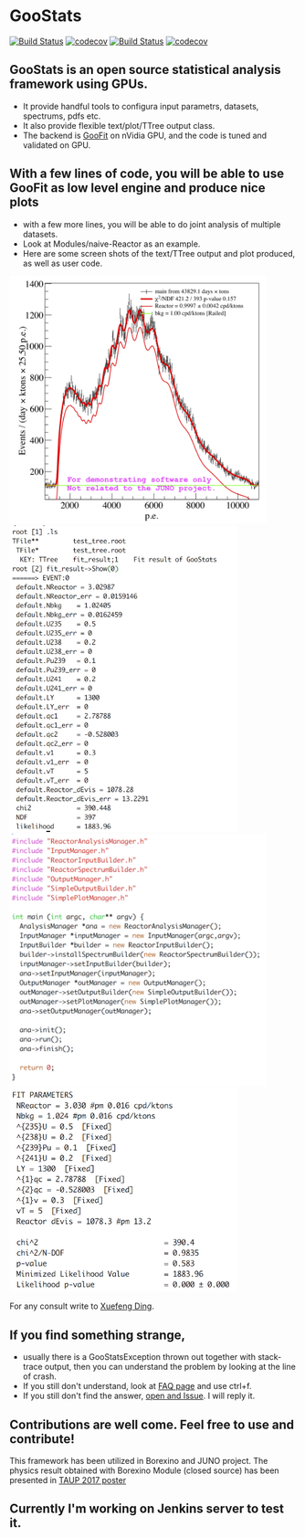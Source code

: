 # GooStats
[![Build Status](https://img.shields.io/travis/GooStats/GooStats/master.svg?label=GooStats/GooStats/master)](https://travis-ci.org/GooStats/GooStats)
[![codecov](https://codecov.io/gh/GooStats/GooStats/branch/master/graph/badge.svg)](https://codecov.io/gh/GooStats/GooStats)
[![Build Status](https://img.shields.io/travis/DingXuefeng/GooStats/dingxf_dev.svg?label=DingXuefeng/GooStats/dingxf_dev)](https://travis-ci.org/DingXuefeng/GooStats)
[![codecov](https://codecov.io/gh/DingXuefeng/GooStats/branch/dingxf_dev/graph/badge.svg)](https://codecov.io/gh/DingXuefeng/GooStats)

## GooStats is an open source statistical analysis framework using GPUs. 
  - It provide handful tools to configura input parametrs, datasets, spectrums, pdfs etc. 
  - It also provide flexible text/plot/TTree output class. 
  - The backend is [GooFit](http://github.com/GooFit/GooFit) on nVidia GPU, and the code is tuned and validated on GPU.
## With a few lines of code, you will be able to use GooFit as low level engine and produce nice plots
  - with a few more lines, you will be able to do joint analysis of multiple datasets. 
  - Look at Modules/naive-Reactor as an example.
  - Here are some screen shots of the text/TTree output and plot produced, as well as user code.
  
<img src="plot.png" width="450"><img src="TTreeOutput.png" width="400"> 
<img src="code.png" width="450"> <img src="textOutput.png" width="400">

For any consult write to [Xuefeng Ding](mailto:xuefeng.ding.physics@gmail.com).

## If you find something strange, 
  - usually there is a GooStatsException thrown out together with stack-trace output, then you can understand the problem by looking at the line of crash.
  - If you still don't understand, look at [FAQ page](FAQ.md) and use ctrl+f.
  - If you still don't find the answer, [open and Issue](https://github.com/DingXuefeng/GooStats/issues/new). I will reply it.

## Contributions are well come. Feel free to use and contribute!

This framework has been utilized in Borexino and JUNO project. The physics result obtained with Borexino Module (closed source) has been presented in 
[TAUP 2017 poster](https://indico.cern.ch/event/606690/contributions/2591519/attachments/1499504/2334752/PosterTAUP_GPUfitter_v3.3.pdf)

## Currently I'm working on Jenkins server to test it.
